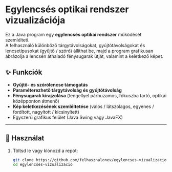 # Egylencsés optikai rendszer vizualizációja

Ez a Java program egy **egylencsés optikai rendszer** működését szemlélteti.  
A felhasználó különböző tárgytávolságokat, gyújtótávolságokat és lencsetípusokat (gyűjtő / szóró) állíthat be, majd a program grafikusan ábrázolja a lencsén áthaladó fénysugarak útját, valamint a keletkező képet.  

## ✨ Funkciók
- **Gyűjtő- és szórólencse támogatás**  
- **Paraméterezhető tárgytávolság és gyújtótávolság**  
- **Fénysugarak kirajzolása** (tengellyel párhuzamos, fókuszba tartó, optikai középponton átmenő)  
- **Kép keletkezésének szemléltetése** (valós / látszólagos, egyenes / fordított, nagyított / kicsinyített)  
- Egyszerű grafikus felület (Java Swing vagy JavaFX)  

---

## 🚀 Használat
1. Töltsd le vagy klónozd a repót:  
   ```bash
   git clone https://github.com/felhasznalonev/egylencses-vizualizacio.git
   cd egylencses-vizualizacio
